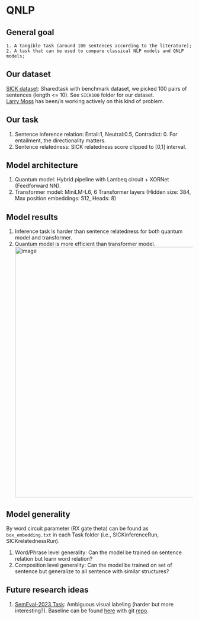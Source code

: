 # QNLP

## General goal
```
1. A tangible task (around 100 sentences according to the literature);
2. A task that can be used to compare classical NLP models and QNLP models;
```
## Our dataset
[SICK dataset](https://huggingface.co/datasets/RobZamp/sick): Sharedtask with benchmark dataset, we picked 100 pairs of sentences (length <= 10). See `SICK100` folder for our dataset.  
[Larry Moss](https://arxiv.org/pdf/1910.08772) has been/is working actively on this kind of problem.  

## Our task
1. Sentence inference relation: Entail:1, Neutral:0.5, Contradict: 0. For entailment, the directionality matters. 
2. Sentence relatedness: SICK relatedness score clipped to [0,1] interval. 

## Model architecture
1. Quantum model: Hybrid pipeline with Lambeq circuit + XORNet (Feedforward NN).
2. Transformer model: MiniLM-L6, 6 Transformer layers (Hidden size: 384, Max position embeddings: 512, Heads: 8)
   
## Model results
1. Inference task is harder than sentence relatedness for both quantum model and transformer.
2. Quantum model is more efficient than transformer model.
   <img width="676" alt="image" src="https://github.com/user-attachments/assets/4975e040-5f23-4147-a0de-8ad9d3ffc7cc" />

## Model generality
By word circuit parameter (RX gate theta) can be found as `box_embedding.txt` in each Task folder (i.e., SICKinferenceRun, SICKrelatednessRun).

1. Word/Phrase level generality: Can the model be trained on sentence relation but learn word relation?
2. Composition level generality: Can the model be trained on set of sentence but generalize to all sentence with similar structures?

## Future research ideas
1. [SemEval-2023 Task](https://raganato.github.io/vwsd/): Ambiguous visual labeling (harder but more interesting?). Baseline can be found [here](https://aclanthology.org/2023.semeval-1.308.pdf) with git [repo](https://github.com/asahi417/visual-wsd-baseline).
